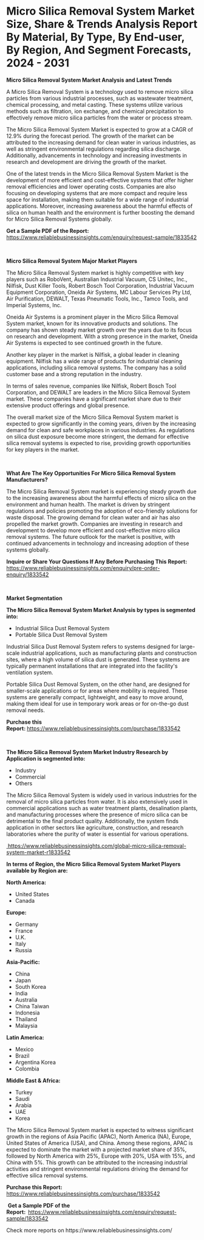 <p><h1>Micro Silica Removal System Market Size, Share & Trends Analysis Report By Material, By Type, By End-user, By Region, And Segment Forecasts, 2024 - 2031</h1></p><p><strong>Micro Silica Removal System Market Analysis and Latest Trends</strong></p>
<p><p>A Micro Silica Removal System is a technology used to remove micro silica particles from various industrial processes, such as wastewater treatment, chemical processing, and metal casting. These systems utilize various methods such as filtration, ion exchange, and chemical precipitation to effectively remove micro silica particles from the water or process stream.</p><p>The Micro Silica Removal System Market is expected to grow at a CAGR of 12.9% during the forecast period. The growth of the market can be attributed to the increasing demand for clean water in various industries, as well as stringent environmental regulations regarding silica discharge. Additionally, advancements in technology and increasing investments in research and development are driving the growth of the market.</p><p>One of the latest trends in the Micro Silica Removal System Market is the development of more efficient and cost-effective systems that offer higher removal efficiencies and lower operating costs. Companies are also focusing on developing systems that are more compact and require less space for installation, making them suitable for a wide range of industrial applications. Moreover, increasing awareness about the harmful effects of silica on human health and the environment is further boosting the demand for Micro Silica Removal Systems globally.</p></p>
<p><strong>Get a Sample PDF of the Report:&nbsp;</strong> <a href="https://www.reliablebusinessinsights.com/enquiry/request-sample/1833542">https://www.reliablebusinessinsights.com/enquiry/request-sample/1833542</a></p>
<p>&nbsp;</p>
<p><strong>Micro Silica Removal System Major Market Players</strong></p>
<p><p>The Micro Silica Removal System market is highly competitive with key players such as RoboVent, Australian Industrial Vacuum, CS Unitec, Inc., Nilfisk, Dust Killer Tools, Robert Bosch Tool Corporation, Industrial Vacuum Equipment Corporation, Oneida Air Systems, MC Labour Services Pty Ltd, Air Purification, DEWALT, Texas Pneumatic Tools, Inc., Tamco Tools, and Imperial Systems, Inc. </p><p>Oneida Air Systems is a prominent player in the Micro Silica Removal System market, known for its innovative products and solutions. The company has shown steady market growth over the years due to its focus on research and development. With a strong presence in the market, Oneida Air Systems is expected to see continued growth in the future.</p><p>Another key player in the market is Nilfisk, a global leader in cleaning equipment. Nilfisk has a wide range of products for industrial cleaning applications, including silica removal systems. The company has a solid customer base and a strong reputation in the industry.</p><p>In terms of sales revenue, companies like Nilfisk, Robert Bosch Tool Corporation, and DEWALT are leaders in the Micro Silica Removal System market. These companies have a significant market share due to their extensive product offerings and global presence.</p><p>The overall market size of the Micro Silica Removal System market is expected to grow significantly in the coming years, driven by the increasing demand for clean and safe workplaces in various industries. As regulations on silica dust exposure become more stringent, the demand for effective silica removal systems is expected to rise, providing growth opportunities for key players in the market.</p></p>
<p>&nbsp;</p>
<p><strong>What Are The Key Opportunities For Micro Silica Removal System Manufacturers?</strong></p>
<p><p>The Micro Silica Removal System market is experiencing steady growth due to the increasing awareness about the harmful effects of micro silica on the environment and human health. The market is driven by stringent regulations and policies promoting the adoption of eco-friendly solutions for waste disposal. The growing demand for clean water and air has also propelled the market growth. Companies are investing in research and development to develop more efficient and cost-effective micro silica removal systems. The future outlook for the market is positive, with continued advancements in technology and increasing adoption of these systems globally.</p></p>
<p><strong>Inquire or Share Your Questions If Any Before Purchasing This Report:</strong> <a href="https://www.reliablebusinessinsights.com/enquiry/pre-order-enquiry/1833542">https://www.reliablebusinessinsights.com/enquiry/pre-order-enquiry/1833542</a></p>
<p>&nbsp;</p>
<p><strong>Market Segmentation</strong></p>
<p><strong>The Micro Silica Removal System Market Analysis by types is segmented into:</strong></p>
<p><ul><li>Industrial Silica Dust Removal System</li><li>Portable Silica Dust Removal System</li></ul></p>
<p><p>Industrial Silica Dust Removal System refers to systems designed for large-scale industrial applications, such as manufacturing plants and construction sites, where a high volume of silica dust is generated. These systems are typically permanent installations that are integrated into the facility's ventilation system.</p><p>Portable Silica Dust Removal System, on the other hand, are designed for smaller-scale applications or for areas where mobility is required. These systems are generally compact, lightweight, and easy to move around, making them ideal for use in temporary work areas or for on-the-go dust removal needs.</p></p>
<p><strong>Purchase this Report:&nbsp;</strong><a href="https://www.reliablebusinessinsights.com/purchase/1833542">https://www.reliablebusinessinsights.com/purchase/1833542</a></p>
<p>&nbsp;</p>
<p><strong>The Micro Silica Removal System Market Industry Research by Application is segmented into:</strong></p>
<p><ul><li>Industry</li><li>Commercial</li><li>Others</li></ul></p>
<p><p>The Micro Silica Removal System is widely used in various industries for the removal of micro silica particles from water. It is also extensively used in commercial applications such as water treatment plants, desalination plants, and manufacturing processes where the presence of micro silica can be detrimental to the final product quality. Additionally, the system finds application in other sectors like agriculture, construction, and research laboratories where the purity of water is essential for various operations.</p></p>
<p><a href="https://www.reliablebusinessinsights.com/global-micro-silica-removal-system-market-r1833542">&nbsp;https://www.reliablebusinessinsights.com/global-micro-silica-removal-system-market-r1833542</a></p>
<p><strong>In terms of Region, the Micro Silica Removal System Market Players available by Region are:</strong></p>
<p>
    <p> <strong> North America: </strong>
        <ul>
            <li>United States</li>
            <li>Canada</li>
        </ul>
        </p> 
    <p> <strong> Europe: </strong>
        <ul>
            <li>Germany</li>
            <li>France</li>
            <li>U.K.</li>
            <li>Italy</li>
            <li>Russia</li>
        </ul>
        </p> 
    <p> <strong> Asia-Pacific: </strong>
        <ul>
            <li>China</li>
            <li>Japan</li>
            <li>South Korea</li>
            <li>India</li>
            <li>Australia</li>
            <li>China Taiwan</li>
            <li>Indonesia</li>
            <li>Thailand</li>
            <li>Malaysia</li>
        </ul>
        </p> 
    <p> <strong> Latin America: </strong>
        <ul>
            <li>Mexico</li>
            <li>Brazil</li>
            <li>Argentina Korea</li>
            <li>Colombia</li>
        </ul>
        </p> 
    <p> <strong> Middle East & Africa: </strong>
        <ul>
            <li>Turkey</li>
            <li>Saudi</li>
            <li>Arabia</li>
            <li>UAE</li>
            <li>Korea</li>
        </ul>
    </p>
    </p>
<p><p>The Micro Silica Removal System market is expected to witness significant growth in the regions of Asia Pacific (APAC), North America (NA), Europe, United States of America (USA), and China. Among these regions, APAC is expected to dominate the market with a projected market share of 35%, followed by North America with 25%, Europe with 20%, USA with 15%, and China with 5%. This growth can be attributed to the increasing industrial activities and stringent environmental regulations driving the demand for effective silica removal systems.</p></p>
<p><strong>Purchase this Report: </strong><a href="https://www.reliablebusinessinsights.com/purchase/1833542">https://www.reliablebusinessinsights.com/purchase/1833542</a></p>
<p>&nbsp;<strong>Get a Sample PDF of the Report:&nbsp;&nbsp;</strong><a href="https://www.reliablebusinessinsights.com/enquiry/request-sample/1833542">https://www.reliablebusinessinsights.com/enquiry/request-sample/1833542</a></p>
<p><strong></strong></p>
<p>Check more reports on https://www.reliablebusinessinsights.com/</p>